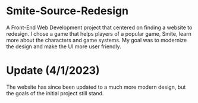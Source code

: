 # Smite-Source-Redesign

A Front-End Web Development project that centered on finding a website to redesign. I chose a game that helps players of a popular game, Smite, learn more about the characters and game systems. My goal was to modernize the design and make the UI more user friendly.



# Update (4/1/2023)
The website has since been updated to a much more modern design, but the goals of the initial project still stand.
